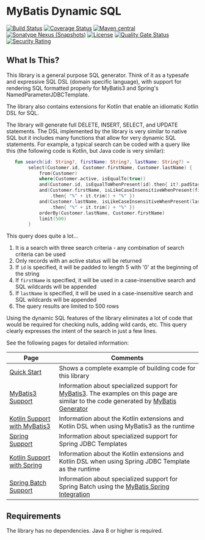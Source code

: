# MyBatis Dynamic SQL

[![Build Status](https://github.com/mybatis/mybatis-dynamic-sql/workflows/Java%20CI/badge.svg?branch=master)](https://github.com/mybatis/mybatis-dynamic-sql/actions?query=workflow%3A%22Java+CI%22)
[![Coverage Status](https://coveralls.io/repos/github/mybatis/mybatis-dynamic-sql/badge.svg?branch=master)](https://coveralls.io/github/mybatis/mybatis-dynamic-sql?branch=master)
[![Maven central](https://maven-badges.herokuapp.com/maven-central/org.mybatis.dynamic-sql/mybatis-dynamic-sql/badge.svg)](https://maven-badges.herokuapp.com/maven-central/org.mybatis.dynamic-sql/mybatis-dynamic-sql)
[![Sonatype Nexus (Snapshots)](https://img.shields.io/nexus/s/https/oss.sonatype.org/org.mybatis.dynamic-sql/mybatis-dynamic-sql.svg)](https://oss.sonatype.org/content/repositories/snapshots/org/mybatis/dynamic-sql/mybatis-dynamic-sql/)
[![License](https://img.shields.io/:license-apache-brightgreen.svg)](https://www.apache.org/licenses/LICENSE-2.0.html)
[![Quality Gate Status](https://sonarcloud.io/api/project_badges/measure?project=mybatis_mybatis-dynamic-sql&metric=alert_status)](https://sonarcloud.io/dashboard?id=mybatis_mybatis-dynamic-sql)
[![Security Rating](https://sonarcloud.io/api/project_badges/measure?project=mybatis_mybatis-dynamic-sql&metric=security_rating)](https://sonarcloud.io/dashboard?id=mybatis_mybatis-dynamic-sql)

## What Is This?
This library is a general purpose SQL generator.  Think of it as a typesafe and expressive SQL DSL (domain specific language),
with support for rendering SQL formatted properly for MyBatis3 and Spring's NamedParameterJDBCTemplate.

The library also contains extensions for Kotlin that enable an idiomatic Kotlin DSL for SQL.

The library will generate full DELETE, INSERT, SELECT, and UPDATE statements. The DSL implemented by the
library is very similar to native SQL but it includes many functions that allow for very dynamic SQL statements.
For example, a typical search can be coded with a query like this (the following code is Kotlin, but Java code is very similar):

```kotlin
   fun search(id: String?, firstName: String?, lastName: String?) =
        select(Customer.id, Customer.firstName, Customer.lastName) {
            from(Customer)
            where(Customer.active, isEqualTo(true))
            and(Customer.id, isEqualToWhenPresent(id).then{ it?.padStart(5, '0') })
            and(Customer.firstName, isLikeCaseInsensitiveWhenPresent(firstName)
                .then{ "%" + it.trim() + "%" })
            and(Customer.lastName, isLikeCaseInsensitiveWhenPresent(lastName)
                .then{ "%" + it.trim() + "%" })
            orderBy(Customer.lastName, Customer.firstName)
            limit(500)
        }
```

This query does quite a lot...

1. It is a search with three search criteria - any combination of search criteria can be used
1. Only records with an active status will be returned
1. If `id` is specified, it will be padded to length 5 with '0' at the beginning of the string
1. If `firstName` is specified, it will be used in a case-insensitive search and SQL wildcards will be appended
1. If `lastName` is specified, it will be used in a case-insensitive search and SQL wildcards will be appended
1. The query results are limited to 500 rows

Using the dynamic SQL features of the library eliminates a lot of code that would be required for checking nulls, adding wild cards, etc. This query clearly expresses the intent of the search in just a few lines.

See the following pages for detailed information:

| Page | Comments|
|------|---------|
|[Quick Start](src/site/markdown/docs/quickStart.md) | Shows a complete example of building code for this library |
|[MyBatis3 Support](src/site/markdown/docs/mybatis3.md) | Information about specialized support for [MyBatis3](https://github.com/mybatis/mybatis-3). The examples on this page are similar to the code generated by [MyBatis Generator](https://github.com/mybatis/generator) |
|[Kotlin Support with MyBatis3](src/site/markdown/docs/kotlinMyBatis3.md) | Information about the Kotlin extensions and Kotlin DSL when using MyBatis3 as the runtime |
|[Spring Support](src/site/markdown/docs/spring.md) | Information about specialized support for Spring JDBC Templates |
|[Kotlin Support with Spring](src/site/markdown/docs/kotlinSpring.md) | Information about the Kotlin extensions and Kotlin DSL when using Spring JDBC Template as the runtime |
|[Spring Batch Support](src/site/markdown/docs/springBatch.md) | Information about specialized support for Spring Batch using the [MyBatis Spring Integration](https://github.com/mybatis/spring) |

## Requirements

The library has no dependencies.  Java 8 or higher is required.
